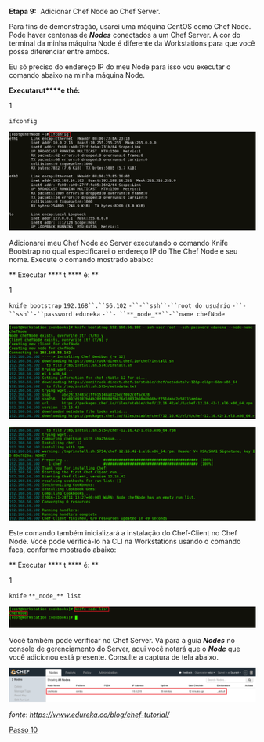 **Etapa 9:**  Adicionar Chef Node ao Chef Server.

Para fins de demonstração, usarei uma máquina CentOS como Chef Node. Pode haver centenas de **_Nodes_** conectados a um Chef Server. A cor do terminal da minha máquina Node é diferente da Workstations para que você possa diferenciar entre ambos.

Eu só preciso do endereço IP do meu Node para isso vou executar o comando abaixo na minha máquina Node.

**Executar****u****t****e** **t****h****é:**

1

`ifconfig`

![Endereço IP do Chef Node - Tutorial do Chef](images/chef-09-01.png)

Adicionarei meu Chef Node ao Server executando o comando Knife Bootstrap no qual especificarei o endereço IP do The Chef Node e seu nome. Execute o comando mostrado abaixo:

** Executar **** t **** é: **

1

`knife bootstrap` `192.168``.``56.102` `-``-``ssh``-``root do usuário` `-``-``ssh``-``password edureka` `-``- ``**_node_**``-``name chefNode`

![chef-node-bootstrap-1-chef-tutorial-edureka](images/chef-09-02.png)

![chef-node-bootstrap-2-chef-tutorial-edureka](images/chef-09-03.png)



Este comando também inicializará a instalação do Chef-Client no Chef Node. Você pode verificá-lo na CLI na Workstations usando o comando faca, conforme mostrado abaixo:

** Executar **** t **** é: **

1

`knife` `**_node_** list`

![Lista de **_Nodes_** do Chef - Tutorial do Chef](images/chef-09-04.png)

Você também pode verificar no Chef Server. Vá para a guia **_Nodes_** no console de gerenciamento do Server, aqui você notará que o **_Node_** que você adicionou está presente. Consulte a captura de tela abaixo.

![Confirme a adição do **_Node_** do Chef - Tutorial do Chef](images/chef-09-05.png)

_fonte_: _https://www.edureka.co/blog/chef-tutorial/_

[Passo 10](10-steps.md)